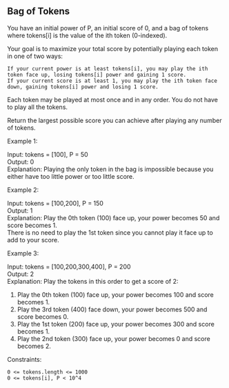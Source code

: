 ## Bag of Tokens

You have an initial power of P, an initial score of 0, and a bag of tokens where tokens[i] is the value of the ith token (0-indexed).

Your goal is to maximize your total score by potentially playing each token in one of two ways:

    If your current power is at least tokens[i], you may play the ith token face up, losing tokens[i] power and gaining 1 score.
    If your current score is at least 1, you may play the ith token face down, gaining tokens[i] power and losing 1 score.

Each token may be played at most once and in any order. You do not have to play all the tokens.

Return the largest possible score you can achieve after playing any number of tokens.

 

Example 1:

Input: tokens = [100], P = 50  
Output: 0  
Explanation: Playing the only token in the bag is impossible because you either have too little power or too little score.  

Example 2:

Input: tokens = [100,200], P = 150  
Output: 1  
Explanation: Play the 0th token (100) face up, your power becomes 50 and score becomes 1.  
There is no need to play the 1st token since you cannot play it face up to add to your score.  

Example 3:

Input: tokens = [100,200,300,400], P = 200   
Output: 2    
Explanation: Play the tokens in this order to get a score of 2:  
1. Play the 0th token (100) face up, your power becomes 100 and score becomes 1.  
2. Play the 3rd token (400) face down, your power becomes 500 and score becomes 0.  
3. Play the 1st token (200) face up, your power becomes 300 and score becomes 1.  
4. Play the 2nd token (300) face up, your power becomes 0 and score becomes 2.  

 

Constraints:

    0 <= tokens.length <= 1000
    0 <= tokens[i], P < 10^4

